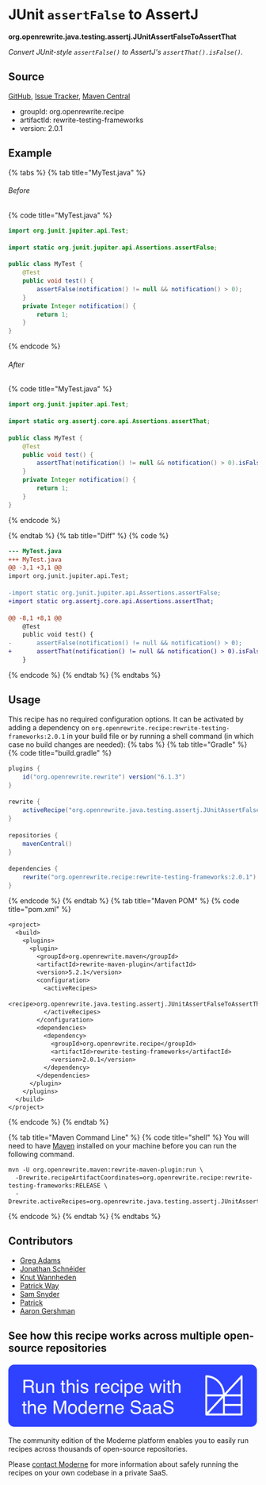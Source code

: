 # JUnit `assertFalse` to AssertJ

**org.openrewrite.java.testing.assertj.JUnitAssertFalseToAssertThat**

_Convert JUnit-style `assertFalse()` to AssertJ's `assertThat().isFalse()`._

## Source

[GitHub](https://github.com/openrewrite/rewrite-testing-frameworks/blob/main/src/main/java/org/openrewrite/java/testing/assertj/JUnitAssertFalseToAssertThat.java), [Issue Tracker](https://github.com/openrewrite/rewrite-testing-frameworks/issues), [Maven Central](https://central.sonatype.com/artifact/org.openrewrite.recipe/rewrite-testing-frameworks/2.0.1/jar)

* groupId: org.openrewrite.recipe
* artifactId: rewrite-testing-frameworks
* version: 2.0.1

## Example


{% tabs %}
{% tab title="MyTest.java" %}

###### Before
{% code title="MyTest.java" %}
```java
import org.junit.jupiter.api.Test;

import static org.junit.jupiter.api.Assertions.assertFalse;

public class MyTest {
    @Test
    public void test() {
        assertFalse(notification() != null && notification() > 0);
    }
    private Integer notification() {
        return 1;
    }
}
```
{% endcode %}

###### After
{% code title="MyTest.java" %}
```java
import org.junit.jupiter.api.Test;

import static org.assertj.core.api.Assertions.assertThat;

public class MyTest {
    @Test
    public void test() {
        assertThat(notification() != null && notification() > 0).isFalse();
    }
    private Integer notification() {
        return 1;
    }
}
```
{% endcode %}

{% endtab %}
{% tab title="Diff" %}
{% code %}
```diff
--- MyTest.java
+++ MyTest.java
@@ -3,1 +3,1 @@
import org.junit.jupiter.api.Test;

-import static org.junit.jupiter.api.Assertions.assertFalse;
+import static org.assertj.core.api.Assertions.assertThat;

@@ -8,1 +8,1 @@
    @Test
    public void test() {
-       assertFalse(notification() != null && notification() > 0);
+       assertThat(notification() != null && notification() > 0).isFalse();
    }
```
{% endcode %}
{% endtab %}
{% endtabs %}


## Usage

This recipe has no required configuration options. It can be activated by adding a dependency on `org.openrewrite.recipe:rewrite-testing-frameworks:2.0.1` in your build file or by running a shell command (in which case no build changes are needed): 
{% tabs %}
{% tab title="Gradle" %}
{% code title="build.gradle" %}
```groovy
plugins {
    id("org.openrewrite.rewrite") version("6.1.3")
}

rewrite {
    activeRecipe("org.openrewrite.java.testing.assertj.JUnitAssertFalseToAssertThat")
}

repositories {
    mavenCentral()
}

dependencies {
    rewrite("org.openrewrite.recipe:rewrite-testing-frameworks:2.0.1")
}
```
{% endcode %}
{% endtab %}
{% tab title="Maven POM" %}
{% code title="pom.xml" %}
```markup
<project>
  <build>
    <plugins>
      <plugin>
        <groupId>org.openrewrite.maven</groupId>
        <artifactId>rewrite-maven-plugin</artifactId>
        <version>5.2.1</version>
        <configuration>
          <activeRecipes>
            <recipe>org.openrewrite.java.testing.assertj.JUnitAssertFalseToAssertThat</recipe>
          </activeRecipes>
        </configuration>
        <dependencies>
          <dependency>
            <groupId>org.openrewrite.recipe</groupId>
            <artifactId>rewrite-testing-frameworks</artifactId>
            <version>2.0.1</version>
          </dependency>
        </dependencies>
      </plugin>
    </plugins>
  </build>
</project>
```
{% endcode %}
{% endtab %}

{% tab title="Maven Command Line" %}
{% code title="shell" %}
You will need to have [Maven](https://maven.apache.org/download.cgi) installed on your machine before you can run the following command.

```shell
mvn -U org.openrewrite.maven:rewrite-maven-plugin:run \
  -Drewrite.recipeArtifactCoordinates=org.openrewrite.recipe:rewrite-testing-frameworks:RELEASE \
  -Drewrite.activeRecipes=org.openrewrite.java.testing.assertj.JUnitAssertFalseToAssertThat
```
{% endcode %}
{% endtab %}
{% endtabs %}

## Contributors
* [Greg Adams](greg@moderne.io)
* [Jonathan Schnéider](jkschneider@gmail.com)
* [Knut Wannheden](knut@moderne.io)
* [Patrick Way](pway99@users.noreply.github.com)
* [Sam Snyder](sam@moderne.io)
* [Patrick](patway99@gmail.com)
* [Aaron Gershman](aegershman@gmail.com)


## See how this recipe works across multiple open-source repositories

[![Moderne Link Image](/.gitbook/assets/ModerneRecipeButton.png)](https://app.moderne.io/recipes/org.openrewrite.java.testing.assertj.JUnitAssertFalseToAssertThat)

The community edition of the Moderne platform enables you to easily run recipes across thousands of open-source repositories.

Please [contact Moderne](https://moderne.io/product) for more information about safely running the recipes on your own codebase in a private SaaS.

